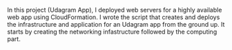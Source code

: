 In this project (Udagram App), I deployed web servers for a highly available web app using CloudFormation. I wrote the script that creates and deploys the infrastructure and application for an Udagram app from the ground up.
It starts by creating the networking infastructure followed by the computing part.

